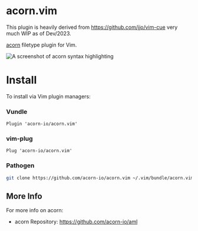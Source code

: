 # acorn.vim

This plugin is heavily derived from https://github.com/jjo/vim-cue
very much WIP as of Dev/2023.

[acorn][acorn] filetype plugin for Vim.

[acorn]: https://github.com/acorn-io/aml

![A screenshot of acorn syntax highlighting](https://raw.githubusercontent.com/acorn-io/acorn.vim/master/acorn-screenshot.png)

# Install

To install via Vim plugin managers:

### Vundle

```viml
Plugin 'acorn-io/acorn.vim'
```

### vim-plug

```viml
Plug 'acorn-io/acorn.vim'
```

### Pathogen

```sh
git clone https://github.com/acorn-io/acorn.vim ~/.vim/bundle/acorn.vim
```

## More Info

For more info on acorn:
* acorn Repository: https://github.com/acorn-io/aml
